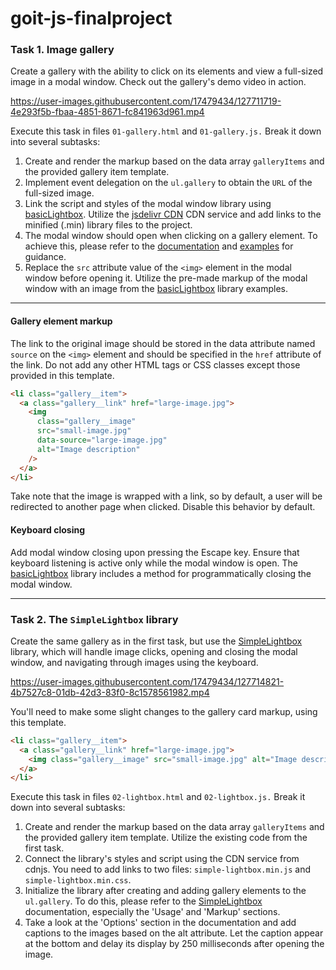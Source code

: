 # goit-js-finalproject

### Task 1. Image gallery

Create a gallery with the ability to click on its elements and view a full-sized image in a modal window.
Check out the gallery's demo video in action.

https://user-images.githubusercontent.com/17479434/127711719-4e293f5b-fbaa-4851-8671-fc841963d961.mp4

Execute this task in files `01-gallery.html` and `01-gallery.js.` Break it down into several subtasks:

1. Create and render the markup based on the data array `galleryItems` and the provided gallery item template.
2. Implement event delegation on the `ul.gallery` to obtain the `URL` of the full-sized image.
3. Link the script and styles of the modal window library using [basicLightbox](https://basiclightbox.electerious.com/). Utilize the [jsdelivr CDN](https://www.jsdelivr.com/package/npm/basiclightbox?path=dist) CDN service and add links to the minified (.min) library files to the project.
4. The modal window should open when clicking on a gallery element. To achieve this, please refer to the [documentation](https://github.com/electerious/basicLightbox#readme) and [examples](https://basiclightbox.electerious.com/) for guidance.
5. Replace the `src` attribute value of the `<img>` element in the modal window before opening it. Utilize the pre-made markup of the modal window with an image from the [basicLightbox](https://basiclightbox.electerious.com/) library examples.

---

#### Gallery element markup

The link to the original image should be stored in the data attribute named `source` on the `<img>` element and should be specified in the `href` attribute of the link. Do not add any other HTML tags or CSS classes except those provided in this template.

```HTML
<li class="gallery__item">
  <a class="gallery__link" href="large-image.jpg">
    <img
      class="gallery__image"
      src="small-image.jpg"
      data-source="large-image.jpg"
      alt="Image description"
    />
  </a>
</li>
```

Take note that the image is wrapped with a link, so by default, a user will be redirected to another page when clicked. Disable this behavior by default.

#### Keyboard closing

Add modal window closing upon pressing the Escape key. Ensure that keyboard listening is active only while the modal window is open. The [basicLightbox](https://basiclightbox.electerious.com/) library includes a method for programmatically closing the modal window.

---

### Task 2. The `SimpleLightbox` library

Create the same gallery as in the first task, but use the [SimpleLightbox](https://simplelightbox.com/) library, which will handle image clicks, opening and closing the modal window, and navigating through images using the keyboard.

https://user-images.githubusercontent.com/17479434/127714821-4b7527c8-01db-42d3-83f0-8c1578561982.mp4

You'll need to make some slight changes to the gallery card markup, using this template.

```html
<li class="gallery__item">
  <a class="gallery__link" href="large-image.jpg">
    <img class="gallery__image" src="small-image.jpg" alt="Image description" />
  </a>
</li>
```

Execute this task in files `02-lightbox.html` and `02-lightbox.js.` Break it down into several subtasks:

1. Create and render the markup based on the data array `galleryItems` and the provided gallery item template. Utilize the existing code from the first task.
2. Connect the library's styles and script using the CDN service from cdnjs. You need to add links to two files: `simple-lightbox.min.js` and `simple-lightbox.min.css`.
3. Initialize the library after creating and adding gallery elements to the `ul.gallery`. To do this, please refer to the [SimpleLightbox](https://simplelightbox.com/) documentation, especially the 'Usage' and 'Markup' sections.
4. Take a look at the 'Options' section in the documentation and add captions to the images based on the alt attribute. Let the caption appear at the bottom and delay its display by 250 milliseconds after opening the image.
